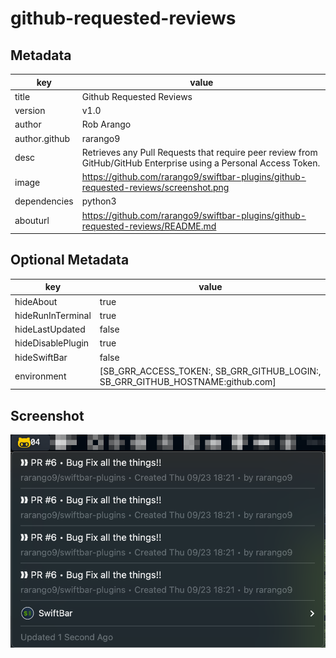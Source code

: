 # github-requested-reviews

## Metadata

| key           | value                                                                                                             |
|---------------|-------------------------------------------------------------------------------------------------------------------|
| title         | Github Requested Reviews                                                                                          |
| version       | v1.0                                                                                                              |
| author        | Rob Arango                                                                                                        |
| author.github | rarango9                                                                                                          |
| desc          | Retrieves any Pull Requests that require peer review from GitHub/GitHub Enterprise using a Personal Access Token. |
| image         | https://github.com/rarango9/swiftbar-plugins/github-requested-reviews/screenshot.png                              |
| dependencies  | python3                                                                                                           |
| abouturl      | https://github.com/rarango9/swiftbar-plugins/github-requested-reviews/README.md                                   |

## Optional Metadata

| key               | value                                                                           |
|-------------------|---------------------------------------------------------------------------------|
| hideAbout         | true                                                                            |
| hideRunInTerminal | true                                                                            |
| hideLastUpdated   | false                                                                           |
| hideDisablePlugin | true                                                                            |
| hideSwiftBar      | false                                                                           |
| environment       | [SB_GRR_ACCESS_TOKEN:, SB_GRR_GITHUB_LOGIN:, SB_GRR_GITHUB_HOSTNAME:github.com] |

## Screenshot

![screenshot](./screenshot.png)

